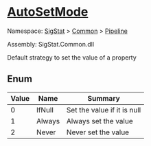 # [AutoSetMode](./AutoSetMode.md)
Namespace: [SigStat]() > [Common](./../README.md) > [Pipeline](./README.md)

Assembly: SigStat.Common.dll


Default strategy to set the value of a property

##	Enum

| Value | Name | Summary | 
| --- | --- | --- | 
| 0 | IfNull | Set the value if it is null | <br>
| 1 | Always | Always set the value | <br>
| 2 | Never | Never set the value | <br>


